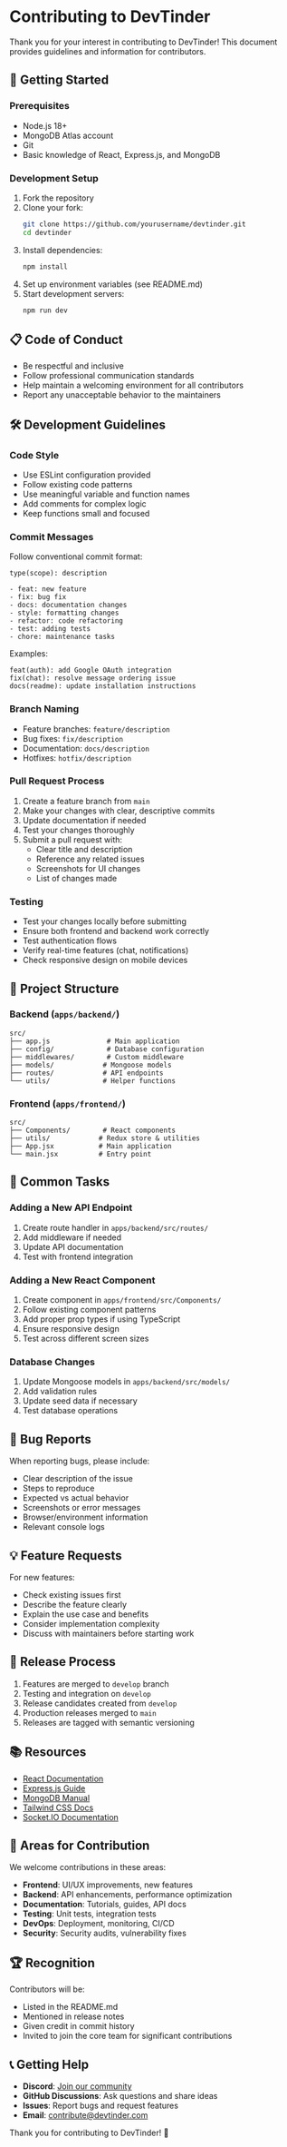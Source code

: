 # Contributing to DevTinder

Thank you for your interest in contributing to DevTinder! This document provides guidelines and information for contributors.

## 🚀 Getting Started

### Prerequisites
- Node.js 18+
- MongoDB Atlas account
- Git
- Basic knowledge of React, Express.js, and MongoDB

### Development Setup

1. Fork the repository
2. Clone your fork:
   ```bash
   git clone https://github.com/yourusername/devtinder.git
   cd devtinder
   ```
3. Install dependencies:
   ```bash
   npm install
   ```
4. Set up environment variables (see README.md)
5. Start development servers:
   ```bash
   npm run dev
   ```

## 📋 Code of Conduct

- Be respectful and inclusive
- Follow professional communication standards
- Help maintain a welcoming environment for all contributors
- Report any unacceptable behavior to the maintainers

## 🛠 Development Guidelines

### Code Style
- Use ESLint configuration provided
- Follow existing code patterns
- Use meaningful variable and function names
- Add comments for complex logic
- Keep functions small and focused

### Commit Messages
Follow conventional commit format:
```
type(scope): description

- feat: new feature
- fix: bug fix
- docs: documentation changes
- style: formatting changes
- refactor: code refactoring
- test: adding tests
- chore: maintenance tasks
```

Examples:
```
feat(auth): add Google OAuth integration
fix(chat): resolve message ordering issue
docs(readme): update installation instructions
```

### Branch Naming
- Feature branches: `feature/description`
- Bug fixes: `fix/description`
- Documentation: `docs/description`
- Hotfixes: `hotfix/description`

### Pull Request Process

1. Create a feature branch from `main`
2. Make your changes with clear, descriptive commits
3. Update documentation if needed
4. Test your changes thoroughly
5. Submit a pull request with:
   - Clear title and description
   - Reference any related issues
   - Screenshots for UI changes
   - List of changes made

### Testing
- Test your changes locally before submitting
- Ensure both frontend and backend work correctly
- Test authentication flows
- Verify real-time features (chat, notifications)
- Check responsive design on mobile devices

## 📂 Project Structure

### Backend (`apps/backend/`)
```
src/
├── app.js              # Main application
├── config/             # Database configuration
├── middlewares/        # Custom middleware
├── models/            # Mongoose models
├── routes/            # API endpoints
└── utils/             # Helper functions
```

### Frontend (`apps/frontend/`)
```
src/
├── Components/        # React components
├── utils/            # Redux store & utilities
├── App.jsx           # Main application
└── main.jsx          # Entry point
```

## 🔧 Common Tasks

### Adding a New API Endpoint
1. Create route handler in `apps/backend/src/routes/`
2. Add middleware if needed
3. Update API documentation
4. Test with frontend integration

### Adding a New React Component
1. Create component in `apps/frontend/src/Components/`
2. Follow existing component patterns
3. Add proper prop types if using TypeScript
4. Ensure responsive design
5. Test across different screen sizes

### Database Changes
1. Update Mongoose models in `apps/backend/src/models/`
2. Add validation rules
3. Update seed data if necessary
4. Test database operations

## 🐛 Bug Reports

When reporting bugs, please include:
- Clear description of the issue
- Steps to reproduce
- Expected vs actual behavior
- Screenshots or error messages
- Browser/environment information
- Relevant console logs

## 💡 Feature Requests

For new features:
- Check existing issues first
- Describe the feature clearly
- Explain the use case and benefits
- Consider implementation complexity
- Discuss with maintainers before starting work

## 🔄 Release Process

1. Features are merged to `develop` branch
2. Testing and integration on `develop`
3. Release candidates created from `develop`
4. Production releases merged to `main`
5. Releases are tagged with semantic versioning

## 📚 Resources

- [React Documentation](https://react.dev/)
- [Express.js Guide](https://expressjs.com/)
- [MongoDB Manual](https://docs.mongodb.com/)
- [Tailwind CSS Docs](https://tailwindcss.com/docs)
- [Socket.IO Documentation](https://socket.io/docs/)

## 🎯 Areas for Contribution

We welcome contributions in these areas:
- **Frontend**: UI/UX improvements, new features
- **Backend**: API enhancements, performance optimization
- **Documentation**: Tutorials, guides, API docs
- **Testing**: Unit tests, integration tests
- **DevOps**: Deployment, monitoring, CI/CD
- **Security**: Security audits, vulnerability fixes

## 🏆 Recognition

Contributors will be:
- Listed in the README.md
- Mentioned in release notes
- Given credit in commit history
- Invited to join the core team for significant contributions

## 📞 Getting Help

- **Discord**: [Join our community](https://discord.gg/devtinder)
- **GitHub Discussions**: Ask questions and share ideas
- **Issues**: Report bugs and request features
- **Email**: contribute@devtinder.com

Thank you for contributing to DevTinder! 🚀
